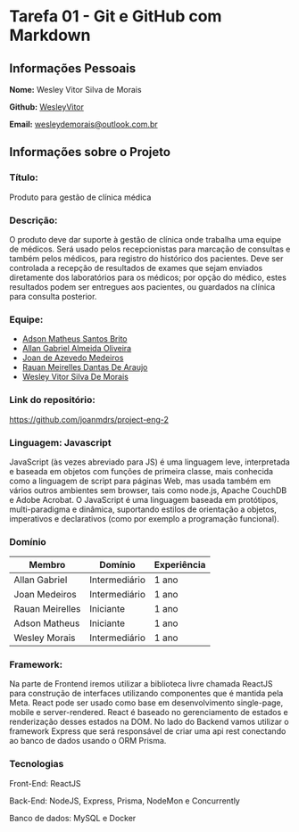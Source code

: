 # Tarefa 01 - Git e GitHub com Markdown

## Informações Pessoais

**Nome:** Wesley Vitor Silva de Morais

**Github:** [WesleyVitor](https://github.com/WesleyVitor)

**Email:** wesleydemorais@outlook.com.br

## Informações sobre o Projeto

### Título:

Produto para gestão de clínica médica

### Descrição:

O produto deve dar suporte à gestão de clínica onde trabalha uma equipe de médicos. Será usado pelos recepcionistas para marcação de consultas e também pelos médicos, para registro do histórico dos pacientes. Deve ser controlada a recepção de resultados de exames que sejam enviados diretamente dos laboratórios para os médicos; por opção do médico, estes resultados podem ser entregues aos pacientes, ou guardados na clínica para consulta posterior.

### Equipe:

- [Adson Matheus Santos Brito](https://github.com/adson-matheus)
- [Allan Gabriel Almeida Oliveira](https://github.com/allangbr)
- [Joan de Azevedo Medeiros](https://github.com/joanmdrs)
- [Rauan Meirelles Dantas De Araujo](https://github.com/rauan-meirelles)
- [Wesley Vitor Silva De Morais](https://github.com/WesleyVitor)

### Link do repositório:

https://github.com/joanmdrs/project-eng-2

### Linguagem: Javascript

JavaScript (às vezes abreviado para JS) é uma linguagem leve, interpretada e baseada em objetos com funções de primeira classe, mais conhecida como a linguagem de script para páginas Web, mas usada também em vários outros ambientes sem browser, tais como node.js, Apache CouchDB e Adobe Acrobat. O JavaScript é uma linguagem baseada em protótipos, multi-paradigma e dinâmica, suportando estilos de orientação a objetos, imperativos e declarativos (como por exemplo a programação funcional).

### Domínio

| Membro          | Domínio       | Experiência |
| --------------- | ------------- | ----------- |
| Allan Gabriel   | Intermediário | 1 ano       |
| Joan Medeiros   | Intermediário | 1 ano       |
| Rauan Meirelles | Iniciante     | 1 ano       |
| Adson Matheus   | Iniciante     | 1 ano       |
| Wesley Morais   | Intermediário | 1 ano       |

### Framework:

Na parte de Frontend iremos utilizar a biblioteca livre chamada ReactJS para construção de interfaces utilizando componentes que é mantida pela Meta. React pode ser usado como base em desenvolvimento single-page, mobile e server-rendered. React é baseado no gerenciamento de estados e renderização desses estados na DOM. No lado do Backend vamos utilizar o framework Express que será responsável de criar uma api rest conectando ao banco de dados usando o ORM Prisma.

### Tecnologias

Front-End: ReactJS

Back-End: NodeJS, Express, Prisma, NodeMon e Concurrently

Banco de dados: MySQL e Docker
